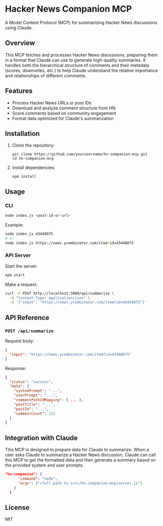 # Hacker News Companion MCP

A Model Context Protocol (MCP) for summarizing Hacker News discussions using Claude.

## Overview

This MCP fetches and processes Hacker News discussions, preparing them in a format that Claude can use to generate high-quality summaries. It handles both the hierarchical structure of comments and their metadata (scores, downvotes, etc.) to help Claude understand the relative importance and relationships of different comments.

## Features

- Process Hacker News URLs or post IDs
- Download and analyze comment structure from HN
- Score comments based on community engagement
- Format data optimized for Claude's summarization

## Installation

1. Clone the repository:
   ```
   git clone https://github.com/yourusername/hn-companion-mcp.git
   cd hn-companion-mcp
   ```

2. Install dependencies:
   ```
   npm install
   ```

## Usage

### CLI

```bash
node index.js <post-id-or-url>
```

Example:
```bash
node index.js 43448075
# or
node index.js https://news.ycombinator.com/item?id=43448075
```

### API Server

Start the server:
```bash
npm start
```

Make a request:
```bash
curl -X POST http://localhost:3000/api/summarize \
  -H "Content-Type: application/json" \
  -d '{"input": "https://news.ycombinator.com/item?id=43448075"}'
```

## API Reference

### `POST /api/summarize`

Request body:
```json
{
  "input": "https://news.ycombinator.com/item?id=43448075"
}
```

Response:
```json
{
  "status": "success",
  "data": {
    "systemPrompt": "...",
    "userPrompt": "...",
    "commentPathIdMapping": { ... },
    "postTitle": "...",
    "postId": "...",
    "commentCount": 123
  }
}
```

## Integration with Claude

This MCP is designed to prepare data for Claude to summarize. When a user asks Claude to summarize a Hacker News discussion, 
Claude can call this MCP to get the formatted data and then generate a summary based on the provided system and user prompts.

```json
"hn-companion": {
      "command": "node",
      "args": ["<full path to src>/hn-companion-mcp/server.js"]
    }
  }
```


## License

MIT
